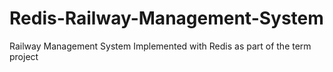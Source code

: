 # Redis-Railway-Management-System
Railway Management System Implemented with Redis as part of the term project
